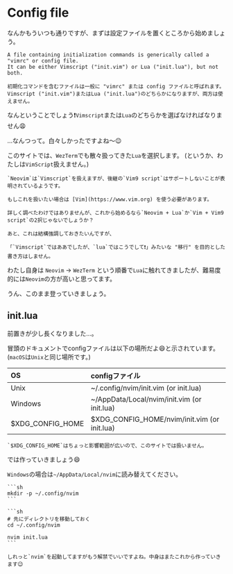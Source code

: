 # Config file
なんかもういつも通りですが、まずは設定ファイルを置くところから始めましょう。

```admonish info title="[Load user config](https://neovim.io/doc/user/starting.html#config)"
A file containing initialization commands is generically called a "vimrc" or config file.
It can be either Vimscript ("init.vim") or Lua ("init.lua"), but not both. 

初期化コマンドを含むファイルは一般に "vimrc" または config ファイルと呼ばれます。
Vimscript ("init.vim")またはLua ("init.lua")のどちらかになりますが、両方は使えません。
```

なんということでしょう❗`Vimscript`または`Lua`のどちらかを選ばなければなりません😩

...なんつって。白々しかったですよね〜😉

このサイトでは、`WezTerm`でも散々扱ってきた`Lua`を選択します。
(というか、わたしは`VimScript`扱えません。)

```admonish note
`Neovim`は`Vimscript`を扱えますが、後継の`Vim9 script`はサポートしないことが表明されているようです。

もしこれを扱いたい場合は [Vim](https://www.vim.org) を使う必要があります。

詳しく調べたわけではありませんが、これから始めるなら`Neovim + Lua`か`Vim + Vim9 script`の2択じゃないでしょうか？
```

```admonish warning
あと、これは結構強調しておきたいんですが、

「`Vimscript`ではああでしたが、`lua`ではこうでして❗」みたいな "移行" を目的とした書き方はしません。
```

わたし自身は `Neovim` → `WezTerm` という順番で`Lua`に触れてきましたが、難易度的には`Neovim`の方が高いと思ってます。

うん、このまま登っていきましょう。

## init.lua
前置きが少し長くなりました...。

冒頭のドキュメントでconfigファイルは以下の場所だよ😄と示されています。(`macOS`は`Unix`と同じ場所です。)

|OS|configファイル|
|:---|:---|
|Unix|~/.config/nvim/init.vim	(or init.lua)|
|Windows|~/AppData/Local/nvim/init.vim	(or init.lua)|
|$XDG_CONFIG_HOME|$XDG_CONFIG_HOME/nvim/init.vim (or init.lua)|

```admonish note
`$XDG_CONFIG_HOME`はちょっと影響範囲が広いので、このサイトでは扱いません。
```

では作っていきましょう😄

`Windows`の場合は`~/AppData/Local/nvim`に読み替えてください。

~~~admonish quote title="ディレクトリを作る"
```sh
mkdir -p ~/.config/nvim
```
~~~

~~~admonish quote title="init.luaを作る"
```sh
# 先にディレクトリを移動しておく
cd ~/.config/nvim

nvim init.lua
```
~~~

```admonish success
しれっと`nvim`を起動してますがもう解禁でいいですよね。中身はまたこれから作っていきます😉
```

